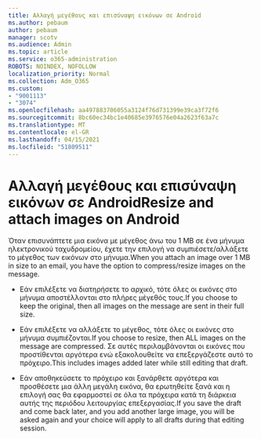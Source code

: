```yaml
---
title: Αλλαγή μεγέθους και επισύναψη εικόνων σε Android
ms.author: pebaum
author: pebaum
manager: scotv
ms.audience: Admin
ms.topic: article
ms.service: o365-administration
ROBOTS: NOINDEX, NOFOLLOW
localization_priority: Normal
ms.collection: Adm_O365
ms.custom:
- "9001113"
- "3074"
ms.openlocfilehash: aa497883706055a3124f76d731399e39ca3f72f6
ms.sourcegitcommit: 8bc60ec34bc1e40685e3976576e04a2623f63a7c
ms.translationtype: MT
ms.contentlocale: el-GR
ms.lasthandoff: 04/15/2021
ms.locfileid: "51809511"
---
```

# <a name="resize-and-attach-images-on-android"></a><span data-ttu-id="76103-102">Αλλαγή μεγέθους και επισύναψη εικόνων σε Android</span><span class="sxs-lookup"><span data-stu-id="76103-102">Resize and attach images on Android</span></span>

<span data-ttu-id="76103-103">Όταν επισυνάπτετε μια εικόνα με μέγεθος άνω του 1 MB σε ένα μήνυμα ηλεκτρονικού ταχυδρομείου, έχετε την επιλογή να συμπιέσετε/αλλάξετε το μέγεθος των εικόνων στο μήνυμα.</span><span class="sxs-lookup"><span data-stu-id="76103-103">When you attach an image over 1 MB in size to an email, you have the option to compress/resize images on the message.</span></span>
 
- <span data-ttu-id="76103-104">Εάν επιλέξετε να διατηρήσετε το αρχικό, τότε όλες οι εικόνες στο μήνυμα αποστέλλονται στο πλήρες μέγεθός τους.</span><span class="sxs-lookup"><span data-stu-id="76103-104">If you choose to keep the original, then all images on the message are sent in their full size.</span></span>
 
- <span data-ttu-id="76103-105">Εάν επιλέξετε να αλλάξετε το μέγεθος, τότε όλες οι εικόνες στο μήνυμα συμπιέζονται.</span><span class="sxs-lookup"><span data-stu-id="76103-105">If you choose to resize, then ALL images on the message are compressed.</span></span>  <span data-ttu-id="76103-106">Σε αυτές περιλαμβάνονται οι εικόνες που προστίθενται αργότερα ενώ εξακολουθείτε να επεξεργάζεστε αυτό το πρόχειρο.</span><span class="sxs-lookup"><span data-stu-id="76103-106">This includes images added later while still editing that draft.</span></span>
 
- <span data-ttu-id="76103-107">Εάν αποθηκεύσετε το πρόχειρο και ξανάρθετε αργότερα και προσθέσετε μια άλλη μεγάλη εικόνα, θα ερωτηθείτε ξανά και η επιλογή σας θα εφαρμοστεί σε όλα τα πρόχειρα κατά τη διάρκεια αυτής της περιόδου λειτουργίας επεξεργασίας.</span><span class="sxs-lookup"><span data-stu-id="76103-107">If you save the draft and come back later, and you add another large image, you will be asked again and your choice will apply to all drafts during that editing session.</span></span>
 
